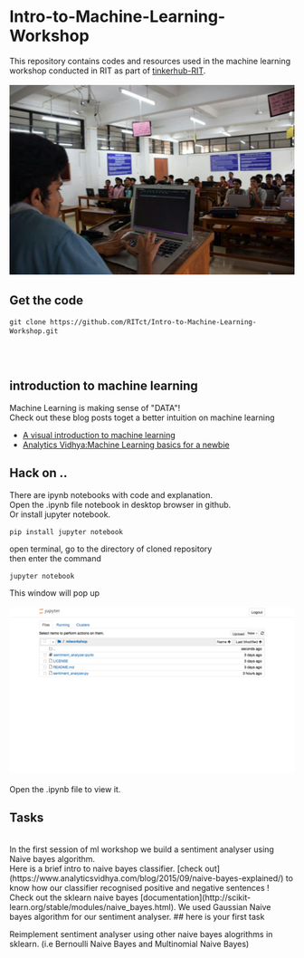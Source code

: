 # Intro-to-Machine-Learning-Workshop
This repository contains codes and resources used in the machine learning workshop conducted in RIT as part of [tinkerhub-RIT](https://www.facebook.com/TinkerHubRIT/?ref=bookmarks).
</br></br>
![ml workshop](mlworkshop.jpg?raw=true "mlworkshop")
## Get the code

```
git clone https://github.com/RITct/Intro-to-Machine-Learning-Workshop.git
```
</br></br>
## introduction to machine learning
Machine Learning is making sense of "DATA"!
</br>
Check out these blog posts toget a better intuition on machine learning
* [A visual introduction to machine learning](http://www.r2d3.us/visual-intro-to-machine-learning-part-1/)
* [Analytics Vidhya:Machine Learning basics for a newbie](https://www.analyticsvidhya.com/blog/2015/06/machine-learning-basics/)

## Hack on ..

There are ipynb notebooks with code and explanation. </br> Open the .ipynb file notebook in desktop browser in github.</br>
Or install jupyter notebook.
```
pip install jupyter notebook
```
open terminal, go to the directory of cloned repository</br> 
then enter the command 
```
jupyter notebook
``` 
This window will pop up
</br></br>
![jupyter notebook](jupyter.png?raw=true "jupyter notebook")
</br></br>
Open the .ipynb file to view it.

## Tasks
</br>
In the first session of ml workshop we build a sentiment analyser using Naive bayes algorithm.
</br>
Here is a brief intro to naive bayes classifier. [check out](https://www.analyticsvidhya.com/blog/2015/09/naive-bayes-explained/) to know how our classifier recognised positive and negative sentences !
</br>
Check out the sklearn naive bayes [documentation](http://scikit-learn.org/stable/modules/naive_bayes.html). We used Gaussian Naive bayes algorithm for our sentiment analyser.
## here is your first task

Reimplement sentiment analyser using other naive bayes alogrithms in sklearn. (i.e  Bernoulli Naive Bayes and Multinomial Naive Bayes)
 
